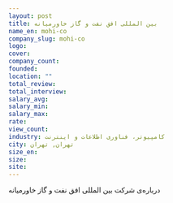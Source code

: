 ```yaml
---
layout: post
title: بین المللی افق نفت و گاز خاورمیانه
name_en: mohi-co
company_slug: mohi-co
logo: 
cover: 
company_count:
founded:
location: ""
total_review: 
total_interview: 
salary_avg: 
salary_min: 
salary_max: 
rate: 
view_count: 
industry: کامپیوتر، فناوری اطلاعات و اینترنت
city: تهران, تهران
size_en: 
size: 
site: 
---
```


درباره‌ی شرکت بین المللی افق نفت و گاز خاورمیانه